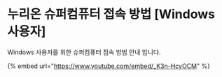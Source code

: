 # 누리온 슈퍼컴퓨터 접속 방법 [Windows 사용자]

Windows 사용자를 위한  슈퍼컴퓨터 접속 방법 안내 입니다.

{% embed url="https://www.youtube.com/embed/_K3n-HcyOCM" %}
